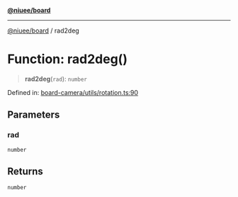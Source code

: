 [**@niuee/board**](../README.md)

***

[@niuee/board](../globals.md) / rad2deg

# Function: rad2deg()

> **rad2deg**(`rad`): `number`

Defined in: [board-camera/utils/rotation.ts:90](https://github.com/niuee/board/blob/e6c1edcccf6525a0cc9088782c7c4653e837f533/src/board-camera/utils/rotation.ts#L90)

## Parameters

### rad

`number`

## Returns

`number`
